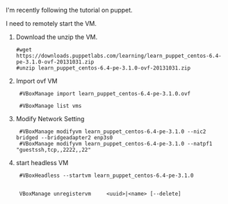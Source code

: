 
I'm recently following the tutorial on puppet.

I need to remotely start the VM.

1. Download the unzip the VM.
        
       #wget https://downloads.puppetlabs.com/learning/learn_puppet_centos-6.4-pe-3.1.0-ovf-20131031.zip
       #unzip learn_puppet_centos-6.4-pe-3.1.0-ovf-20131031.zip

2. Import ovf VM
        
        #VBoxManage import learn_puppet_centos-6.4-pe-3.1.0.ovf

        #VBoxManage list vms

3. Modify Network Setting
        
        #VBoxManage modifyvm learn_puppet_centos-6.4-pe-3.1.0 --nic2 bridged --bridgeadapter2 enp3s0
        #VBoxManage modifyvm learn_puppet_centos-6.4-pe-3.1.0 --natpf1 "guestssh,tcp,,2222,,22"

4. start headless VM
        
        #VBoxHeadless --startvm learn_puppet_centos-6.4-pe-3.1.0


        VBoxManage unregistervm     <uuid>|<name> [--delete]

